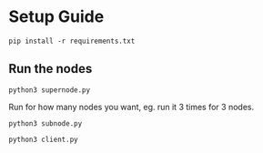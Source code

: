 # Setup Guide
```
pip install -r requirements.txt
```
## Run the nodes
```
python3 supernode.py
```
Run for how many nodes you want, eg. run it 3 times for 3 nodes.
```
python3 subnode.py 
```
```
python3 client.py
```